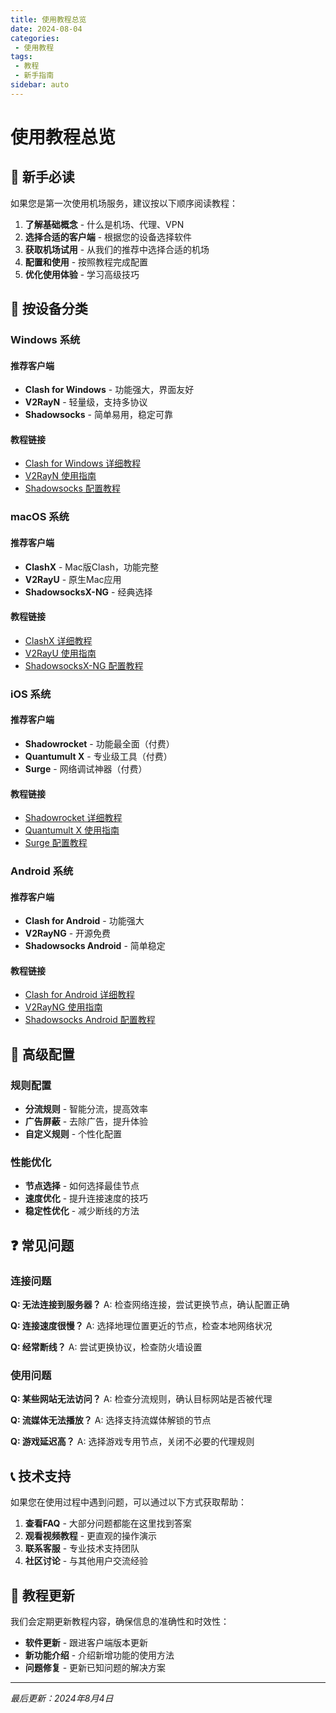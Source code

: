 ```yaml
---
title: 使用教程总览
date: 2024-08-04
categories:
 - 使用教程
tags:
 - 教程
 - 新手指南
sidebar: auto
---
```


# 使用教程总览

## 🎯 新手必读

如果您是第一次使用机场服务，建议按以下顺序阅读教程：

1. **了解基础概念** - 什么是机场、代理、VPN
2. **选择合适的客户端** - 根据您的设备选择软件
3. **获取机场试用** - 从我们的推荐中选择合适的机场
4. **配置和使用** - 按照教程完成配置
5. **优化使用体验** - 学习高级技巧

## 📱 按设备分类

### Windows 系统
<div class="airport-card">

#### 推荐客户端
- **Clash for Windows** - 功能强大，界面友好
- **V2RayN** - 轻量级，支持多协议
- **Shadowsocks** - 简单易用，稳定可靠

#### 教程链接
- [Clash for Windows 详细教程](/blogs/tutorials/windows/clash.html)
- [V2RayN 使用指南](/blogs/tutorials/windows/v2rayn.html)
- [Shadowsocks 配置教程](/blogs/tutorials/windows/shadowsocks.html)

</div>

### macOS 系统
<div class="airport-card">

#### 推荐客户端
- **ClashX** - Mac版Clash，功能完整
- **V2RayU** - 原生Mac应用
- **ShadowsocksX-NG** - 经典选择

#### 教程链接
- [ClashX 详细教程](/blogs/tutorials/macos/clashx.html)
- [V2RayU 使用指南](/blogs/tutorials/macos/v2rayu.html)
- [ShadowsocksX-NG 配置教程](/blogs/tutorials/macos/shadowsocksx.html)

</div>

### iOS 系统
<div class="airport-card">

#### 推荐客户端
- **Shadowrocket** - 功能最全面（付费）
- **Quantumult X** - 专业级工具（付费）
- **Surge** - 网络调试神器（付费）

#### 教程链接
- [Shadowrocket 详细教程](/blogs/tutorials/ios/shadowrocket.html)
- [Quantumult X 使用指南](/blogs/tutorials/ios/quantumult.html)
- [Surge 配置教程](/blogs/tutorials/ios/surge.html)

</div>

### Android 系统
<div class="airport-card">

#### 推荐客户端
- **Clash for Android** - 功能强大
- **V2RayNG** - 开源免费
- **Shadowsocks Android** - 简单稳定

#### 教程链接
- [Clash for Android 详细教程](/blogs/tutorials/android/clash.html)
- [V2RayNG 使用指南](/blogs/tutorials/android/v2rayng.html)
- [Shadowsocks Android 配置教程](/blogs/tutorials/android/shadowsocks.html)

</div>

## 🔧 高级配置

### 规则配置
- **分流规则** - 智能分流，提高效率
- **广告屏蔽** - 去除广告，提升体验
- **自定义规则** - 个性化配置

### 性能优化
- **节点选择** - 如何选择最佳节点
- **速度优化** - 提升连接速度的技巧
- **稳定性优化** - 减少断线的方法

## ❓ 常见问题

### 连接问题
**Q: 无法连接到服务器？**
A: 检查网络连接，尝试更换节点，确认配置正确

**Q: 连接速度很慢？**
A: 选择地理位置更近的节点，检查本地网络状况

**Q: 经常断线？**
A: 尝试更换协议，检查防火墙设置

### 使用问题
**Q: 某些网站无法访问？**
A: 检查分流规则，确认目标网站是否被代理

**Q: 流媒体无法播放？**
A: 选择支持流媒体解锁的节点

**Q: 游戏延迟高？**
A: 选择游戏专用节点，关闭不必要的代理规则

## 📞 技术支持

如果您在使用过程中遇到问题，可以通过以下方式获取帮助：

1. **查看FAQ** - 大部分问题都能在这里找到答案
2. **观看视频教程** - 更直观的操作演示
3. **联系客服** - 专业技术支持团队
4. **社区讨论** - 与其他用户交流经验

## 🔄 教程更新

我们会定期更新教程内容，确保信息的准确性和时效性：

- **软件更新** - 跟进客户端版本更新
- **新功能介绍** - 介绍新增功能的使用方法
- **问题修复** - 更新已知问题的解决方案

---

*最后更新：2024年8月4日*
